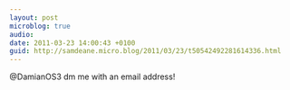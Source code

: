 ```yaml
---
layout: post
microblog: true
audio: 
date: 2011-03-23 14:00:43 +0100
guid: http://samdeane.micro.blog/2011/03/23/t50542492281614336.html
---
```

@DamianOS3 dm me with an email address!
